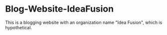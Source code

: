 # Blog-Website-IdeaFusion
This is a blogging website with an organization name "Idea Fusion", which is hypothetical.
